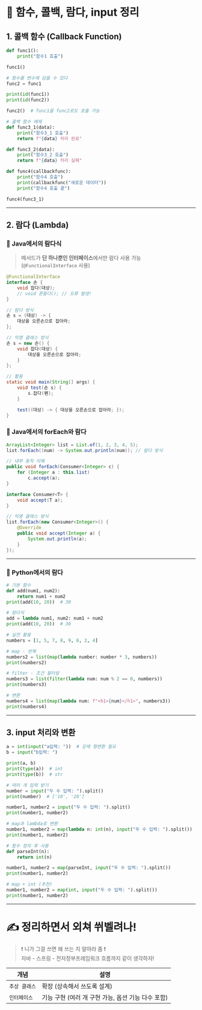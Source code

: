 # 📌 함수, 콜백, 람다, input 정리

## 1. 콜백 함수 (Callback Function)

```python
def func1():
    print("함수1 호출")

func1()

# 함수를 변수에 담을 수 있다
func2 = func1

print(id(func1))
print(id(func2))

func2()  # func1을 func2로도 호출 가능

# 콜백 함수 예제
def func3_1(data):
    print("함수3_1 호출")
    return f"{data} 처리 완료"

def func3_2(data):
    print("함수3_2 호출")
    return f"{data} 처리 실패"

def func4(callbackfunc):
    print("함수4 호출")
    print(callbackfunc("새로운 데이터"))
    print("함수4 호출 끝")

func4(func3_1)
```

---

## 2. 람다 (Lambda)

### 🔹 Java에서의 람다식

> 메서드가 **단 하나뿐인 인터페이스**에서만 람다 사용 가능  
> (`@FunctionalInterface` 사용)

```java
@FunctionalInterface
interface 손 {
    void 잡다(대상);
    // void 흔들다(); // 오류 발생!
}

// 람다 방식
손 s = (대상) -> {
    대상을 오른손으로 잡아라;
};

// 익명 클래스 방식
손 s = new 손() {
    void 잡다(대상) {
        대상을 오른손으로 잡아라;
    }
};

// 활용
static void main(String[] args) {
    void test(손 s) {
        s.잡다(펜);
    }

    test((대상) -> { 대상을 오른손으로 잡아라; });
}
```

### 🔹 Java에서의 forEach와 람다

```java
ArrayList<Integer> list = List.of(1, 2, 3, 4, 5);
list.forEach((num) -> System.out.println(num)); // 람다 방식

// 내부 동작 이해
public void forEach(Consumer<Integer> c) {
    for (Integer a : this.list)
        c.accept(a);
}

interface Consumer<T> {
    void accept(T a);
}

// 익명 클래스 방식
list.forEach(new Consumer<Integer>() {
    @Override
    public void accept(Integer a) {
        System.out.println(a);
    }
});
```

---

### 🔹 Python에서의 람다

```python
# 기본 함수
def add(num1, num2):
    return num1 + num2
print(add(10, 20))  # 30

# 람다식
add = lambda num1, num2: num1 + num2
print(add(10, 20))  # 30

# 실전 활용
numbers = [1, 5, 7, 8, 9, 6, 2, 4]

# map - 반복
numbers2 = list(map(lambda number: number * 3, numbers))
print(numbers2)

# filter - 조건 필터링
numbers3 = list(filter(lambda num: num % 2 == 0, numbers))
print(numbers3)

# 변환
numbers4 = list(map(lambda num: f"<h1>{num}</h1>", numbers3))
print(numbers4)
```

---

## 3. input 처리와 변환

```python
a = int(input("a입력: "))  # 강제 형변환 필요
b = input("b입력: ")

print(a, b)
print(type(a))  # int
print(type(b))  # str

# 여러 개 입력 받기
number = input("두 수 입력: ").split()
print(number)  # ['10', '20']

number1, number2 = input("두 수 입력: ").split()
print(number1, number2)

# map과 lambda로 변환
number1, number2 = map(lambda n: int(n), input("두 수 입력: ").split())
print(number1, number2)

# 함수 정의 후 사용
def parseInt(n):
    return int(n)

number1, number2 = map(parseInt, input("두 수 입력: ").split())
print(number1, number2)

# map + int (추천)
number1, number2 = map(int, input("두 수 입력: ").split())
print(number1, number2)
```

---

# ✍ 정리하면서 외쳐 쒸벨려나!

> ❗ 니가 그걸 쓰면 왜 쓰는 지 알아라 좀 ❗  
> 자바 - 스프링 - 전자정부프레임워크 흐름까지 같이 생각하자!

| 개념 | 설명 |
|------|------|
| `추상 클래스` | 확장 (상속해서 쓰도록 설계) |
| `인터페이스` | 기능 구현 (여러 개 구현 가능, 옵션 기능 다수 포함) |

